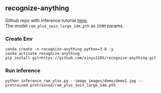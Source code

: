## recognize-anything
Github repo with inference tutorial [here](https://github.com/xinyu1205/recognize-anything?tab=readme-ov-file).  
The model `ram_plus_swin_large_14m.pth` as `350M` params. 

### Create Env
`conda create -n recognize-anything python=3.8 -y`  
`conda activate recognize-anything`  
`pip install git+https://github.com/xinyu1205/recognize-anything.git`
### Run Inference
`python inference_ram_plus.py --image images/demo/demo1.jpg --pretrained pretrained/ram_plus_swin_large_14m.pth`